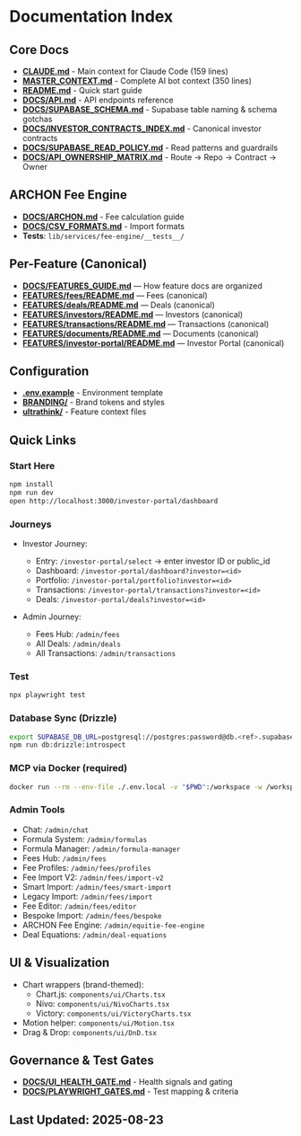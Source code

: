 # Documentation Index

## Core Docs

- **[CLAUDE.md](./CLAUDE.md)** - Main context for Claude Code (159 lines)
- **[MASTER_CONTEXT.md](./MASTER_CONTEXT.md)** - Complete AI bot context (350 lines)
- **[README.md](./README.md)** - Quick start guide
- **[DOCS/API.md](./DOCS/API.md)** - API endpoints reference
- **[DOCS/SUPABASE_SCHEMA.md](./DOCS/SUPABASE_SCHEMA.md)** - Supabase table naming & schema gotchas
- **[DOCS/INVESTOR_CONTRACTS_INDEX.md](./DOCS/INVESTOR_CONTRACTS_INDEX.md)** - Canonical investor contracts
- **[DOCS/SUPABASE_READ_POLICY.md](./DOCS/SUPABASE_READ_POLICY.md)** - Read patterns and guardrails
- **[DOCS/API_OWNERSHIP_MATRIX.md](./DOCS/API_OWNERSHIP_MATRIX.md)** - Route → Repo → Contract → Owner

## ARCHON Fee Engine

- **[DOCS/ARCHON.md](./DOCS/ARCHON.md)** - Fee calculation guide
- **[DOCS/CSV_FORMATS.md](./DOCS/CSV_FORMATS.md)** - Import formats
- **Tests**: `lib/services/fee-engine/__tests__/`

## Per-Feature (Canonical)

- **[DOCS/FEATURES_GUIDE.md](./DOCS/FEATURES_GUIDE.md)** — How feature docs are organized
- **[FEATURES/fees/README.md](./FEATURES/fees/README.md)** — Fees (canonical)
- **[FEATURES/deals/README.md](./FEATURES/deals/README.md)** — Deals (canonical)
- **[FEATURES/investors/README.md](./FEATURES/investors/README.md)** — Investors (canonical)
- **[FEATURES/transactions/README.md](./FEATURES/transactions/README.md)** — Transactions (canonical)
- **[FEATURES/documents/README.md](./FEATURES/documents/README.md)** — Documents (canonical)
- **[FEATURES/investor-portal/README.md](./FEATURES/investor-portal/README.md)** — Investor Portal (canonical)

## Configuration

- **[.env.example](./.env.example)** - Environment template
- **[BRANDING/](./BRANDING/)** - Brand tokens and styles
- **[ultrathink/](./ultrathink/)** - Feature context files

## Quick Links

### Start Here

```bash
npm install
npm run dev
open http://localhost:3000/investor-portal/dashboard
```

### Journeys

- Investor Journey:

  - Entry: `/investor-portal/select` → enter investor ID or public_id
  - Dashboard: `/investor-portal/dashboard?investor=<id>`
  - Portfolio: `/investor-portal/portfolio?investor=<id>`
  - Transactions: `/investor-portal/transactions?investor=<id>`
  - Deals: `/investor-portal/deals?investor=<id>`

- Admin Journey:
  - Fees Hub: `/admin/fees`
  - All Deals: `/admin/deals`
  - All Transactions: `/admin/transactions`

### Test

```bash
npx playwright test
```

### Database Sync (Drizzle)

```bash
export SUPABASE_DB_URL=postgresql://postgres:password@db.<ref>.supabase.co:5432/postgres
npm run db:drizzle:introspect
```

### MCP via Docker (required)

```bash
docker run --rm --env-file ./.env.local -v "$PWD":/workspace -w /workspace your-mcp-image:latest
```

### Admin Tools

- Chat: `/admin/chat`
- Formula System: `/admin/formulas`
- Formula Manager: `/admin/formula-manager`
- Fees Hub: `/admin/fees`
- Fee Profiles: `/admin/fees/profiles`
- Fee Import V2: `/admin/fees/import-v2`
- Smart Import: `/admin/fees/smart-import`
- Legacy Import: `/admin/fees/import`
- Fee Editor: `/admin/fees/editor`
- Bespoke Import: `/admin/fees/bespoke`
- ARCHON Fee Engine: `/admin/equitie-fee-engine`
- Deal Equations: `/admin/deal-equations`

## UI & Visualization

- Chart wrappers (brand-themed):
  - Chart.js: `components/ui/Charts.tsx`
  - Nivo: `components/ui/NivoCharts.tsx`
  - Victory: `components/ui/VictoryCharts.tsx`
- Motion helper: `components/ui/Motion.tsx`
- Drag & Drop: `components/ui/DnD.tsx`

## Governance & Test Gates

- **[DOCS/UI_HEALTH_GATE.md](./DOCS/UI_HEALTH_GATE.md)** - Health signals and gating
- **[DOCS/PLAYWRIGHT_GATES.md](./DOCS/PLAYWRIGHT_GATES.md)** - Test mapping & criteria

## Last Updated: 2025-08-23
